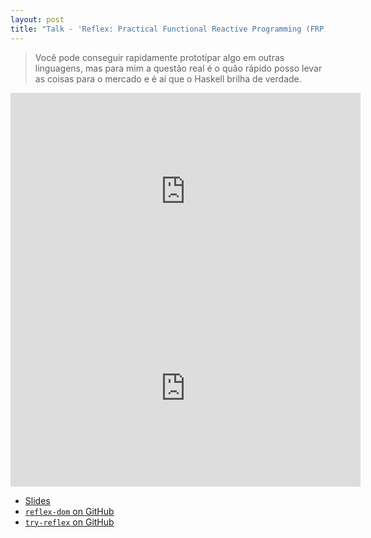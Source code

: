 ```yaml
---
layout: post
title: "Talk - 'Reflex: Practical Functional Reactive Programming (FRP) in Haskell (part 1/2)'"
---
```

> Você pode conseguir rapidamente prototipar algo em outras linguagens, mas para
> mim a questão real é o quão rápido posso levar as coisas para o mercado e é aí
> que o Haskell brilha de verdade.
<iframe width="560" height="315" src="https://www.youtube.com/embed/mYvkcskJbc4" frameborder="0" allowfullscreen></iframe>
<iframe width="560" height="315" src="https://www.youtube.com/embed/3qfc9XFVo2c" frameborder="0" allowfullscreen></iframe>

- [Slides](https://obsidian.systems/reflex-nyhug/)
- [`reflex-dom` on GitHub](https://github.com/ryantrinkle/reflex-dom)
- [`try-reflex` on GitHub](https://github.com/ryantrinkle/try-reflex)
